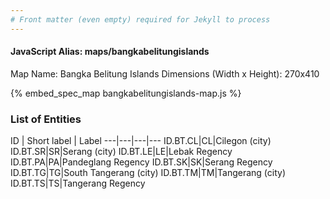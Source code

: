 ```yaml
---
# Front matter (even empty) required for Jekyll to process
---
```


#### JavaScript Alias: maps/bangkabelitungislands

Map Name: Bangka Belitung Islands
Dimensions (Width x Height): 270x410



{% embed_spec_map bangkabelitungislands-map.js %}

### List of Entities

ID | Short label | Label
---|---|---|---
ID.BT.CL|CL|Cilegon (city)
ID.BT.SR|SR|Serang (city)
ID.BT.LE|LE|Lebak Regency
ID.BT.PA|PA|Pandeglang Regency
ID.BT.SK|SK|Serang Regency
ID.BT.TG|TG|South Tangerang (city)
ID.BT.TM|TM|Tangerang (city)
ID.BT.TS|TS|Tangerang Regency